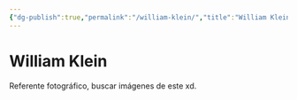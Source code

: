 ```yaml
---
{"dg-publish":true,"permalink":"/william-klein/","title":"William Klein","tags":["Referencia,"],"noteIcon":"","created":"2023-05-08T15:30:55.427-05:00","updated":"2023-05-08T15:31:35.753-05:00"}
---
```



# William Klein

Referente fotográfico, buscar imágenes de este xd.
